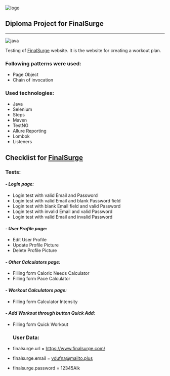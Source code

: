 <img align = "right">![logo](https://log.finalsurge.com/img/branded/finalsurge.png)<img>
## **Diploma Project for FinalSurge**
___

![java](https://img.shields.io/badge/java-v.%2011.0.10-green)

Testing of [FinalSurge](https://log.finalsurge.com/login.cshtml) website. It is the website for creating a workout plan.

### Following patterns were used:

- Page Object
- Chain of invocation

### Used technologies:

- Java
- Selenium
- Steps
- Maven
- TestNG
- Allure Reporting
- Lombok
- Listeners


## Checklist for [FinalSurge](https://log.finalsurge.com/login.cshtml)

### Tests:

#### **_- Login page:_**

- Login test with valid Email and Password
- Login test with valid Email and blank Password field
- Login test with blank Email field and valid Password
- Login test with invalid Email and valid Password
- Login test with valid Email and invalid Password

#### **_- User Profile page:_**

- Edit User Profile
- Update Profile Picture
- Delete Profile Picture

#### **_- Other Calculators page:_**

- Filling form Caloric Needs Calculator
- Filling form Pace Calculator

#### **_- Workout Calculators page:_**

- Filling form Calculator Intensity

#### **_- Add Workout through button Quick Add:_**

- Filling form Quick Workout

  ### **User Data:**
  
- finalsurge.url = https://www.finalsurge.com/
- finalsurge.email = vdufna@mailto.plus
- finalsurge.password = 12345Alk

